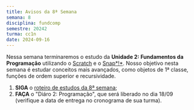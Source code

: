 ```yaml
---
title: Avisos da 8ª Semana
semana: 8
disciplina: fundcomp
semestre: 20242
turma: cc1n
date: 2024-09-16
---
```


Nessa semana terminaremos o estudo da **Unidade 2: Fundamentos da Programação**
utilizando o [Scratch](https://scratch.mit.edu/) e o
[Snap*!*](https://snap.berkeley.edu/). Nosso objetivo nesta semana é estudar
conceitos mais avançados, como objetos de 1ª classe, funções de ordem superior e
recursividade.

1. **SIGA** o [roteiro de estudos da 8ª
   semana](/disciplinas/fundamentos_computacao/estudo/#re8sem);
1. **FAÇA** o "Diáro 2: Programação", que será liberado no dia 18/09 (verifique
   a data de entrega no cronograma de sua turma).
